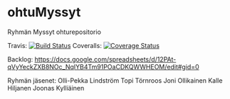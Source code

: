 # ohtuMyssyt

Ryhmän Myssyt ohturepositorio

Travis: [![Build Status](https://travis-ci.org/oplindstr/ohtuMyssyt.svg?branch=master)](https://travis-ci.org/oplindstr/ohtuMyssyt)
Coveralls: [![Coverage Status](https://coveralls.io/repos/github/oplindstr/ohtuMyssyt/badge.svg?branch=master)](https://coveralls.io/github/oplindstr/ohtuMyssyt?branch=master)

Backlog:
https://docs.google.com/spreadsheets/d/12PAt-qVyYeckZXB8NOc_NqIYB4Tm91POaCDKQWWHEOM/edit#gid=0

Ryhmän jäsenet:
Olli-Pekka Lindström
Topi Törnroos
Joni Ollikainen
Kalle Hiljanen
Joonas Kylliäinen
